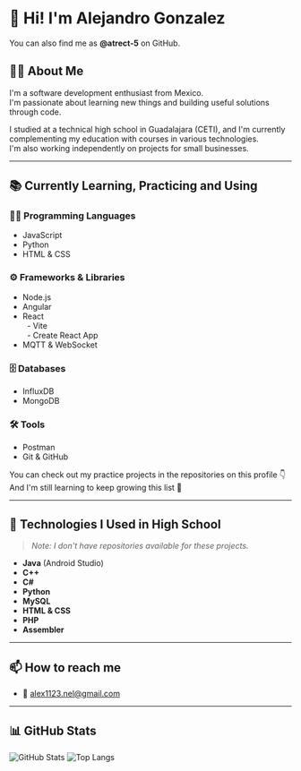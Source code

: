 
# 👋 Hi! I'm Alejandro Gonzalez  
You can also find me as **@atrect-5** on GitHub.  


## 🧑‍💻 About Me  
I'm a software development enthusiast from Mexico.   
I'm passionate about learning new things and building useful solutions through code.   

  
I studied at a technical high school in Guadalajara (CETI), and I'm currently complementing my education with courses in various technologies.   
I'm also working independently on projects for small businesses.  


---


## 📚 Currently Learning, Practicing and Using

### 🧑‍💻 Programming Languages
- JavaScript
- Python
- HTML & CSS

### ⚙️ Frameworks & Libraries
- Node.js
- Angular
- React  
  - Vite  
  - Create React App
- MQTT & WebSocket

### 🗄️ Databases
- InfluxDB
- MongoDB

### 🛠️ Tools
- Postman
- Git & GitHub


You can check out my practice projects in the repositories on this profile 👇  
And I'm still learning to keep growing this list 🚀  

---


## 🧠 Technologies I Used in High School  
> *Note: I don't have repositories available for these projects.*  

- **Java** (Android Studio)
- **C++**
- **C#**
- **Python**
- **MySQL**
- **HTML & CSS**
- **PHP**
- **Assembler**

---

## 📫 How to reach me
- 📧 alex1123.nel@gmail.com

---

## 📊 GitHub Stats
![GitHub Stats](https://github-readme-stats.vercel.app/api?username=atrect-5&show_icons=true&theme=dark)
![Top Langs](https://github-readme-stats.vercel.app/api/top-langs/?username=atrect-5&layout=compact&theme=dark)

